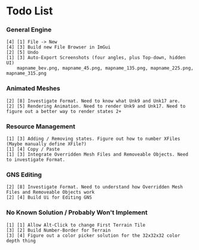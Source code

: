 ﻿# Todo List

### General Engine

    [4] [1] File -> New
    [4] [3] Build new File Browser in ImGui
    [2] [5] Undo
    [1] [3] Auto-Export Screenshots (four angles, plus Top-down, hidden UI)
        mapname_bev.png, mapname_45.png, mapname_135.png, mapname_225.png, mapname_315.png

### Animated Meshes

    [2] [8] Investigate Format. Need to know what Unk9 and Unk17 are.
    [2] [5] Rendering Animation. Need to render Unk9 and Unk17. Need to figure out a better way to render states 2+

### Resource Management

    [1] [3] Adding / Removing states. Figure out how to number XFiles (Maybe manually define XFile?)
    [1] [4] Copy / Paste
    [1] [3] Integrate Overridden Mesh Files and Removeable Objects. Need to investigate Format.

### GNS Editing

    [2] [8] Investigate Format. Need to understand how Overridden Mesh Files and Removeable Objects work
    [2] [4] Build Ui for Editing GNS

### No Known Solution / Probably Won't Implement

    [1] [1] Allow Alt-Click to change First Terrain Tile
    [3] [2] Build Number-Border for Terrain
    [3] [4] Figure out a color picker solution for the 32x32x32 color depth thing

